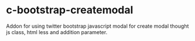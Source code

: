 c-bootstrap-createmodal
=======================

Addon for using twitter bootstrap javascript modal for create modal thought js class, html less and addition parameter.